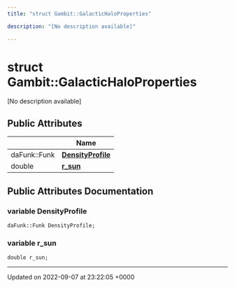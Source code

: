 ```yaml
---
title: "struct Gambit::GalacticHaloProperties"

description: "[No description available]"

---
```


# struct Gambit::GalacticHaloProperties



[No description available]

## Public Attributes

|                | Name           |
| -------------- | -------------- |
| daFunk::Funk | **[DensityProfile](/documentation/code/classes/structgambit_1_1galactichaloproperties/#variable-densityprofile)**  |
| double | **[r_sun](/documentation/code/classes/structgambit_1_1galactichaloproperties/#variable-r-sun)**  |

## Public Attributes Documentation

### variable DensityProfile

```
daFunk::Funk DensityProfile;
```


### variable r_sun

```
double r_sun;
```


-------------------------------

Updated on 2022-09-07 at 23:22:05 +0000